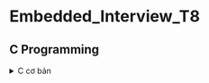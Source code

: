 # Embedded_Interview_T8
## C Programming
<details>
  <summary>C cơ bản</summary>
  
  ### Kiểu dữ liệu
  Các kiểu dữ liệu sử dụng thư viện `<stdint.h>`:

  |C type                |stdint.h type  |Bits  |Range                                                    |
  |:--------------------:|:-------------:|:----:|:-------------------------------------------------------:|
  |unsigned char         |uint8_t        |8     |0 to 255                                                 |
  |char                  |int8_t         |8     |-128 to 127                                              |
  |unsigned short        |uint16_t       |16    |0 to 65,535                                              |
  |short                 |int16_t        |16    |-32,768 to 32,767                                        |
  |unsigned int          |uint32_t       |32    |0 to 4,294,967,295                                       |
  |int                   |int32_t        |32    |-2,147,483,648 to 2,147,483,647                          |
  |unsigned long long    |uint64_t       |64    |0 to 18,446,744,073,709,551,615                          |
  |long long             |int64_t        |64    |-9,223,372,036,854,775,808 to 9,223,372,036,854,775,807  |

  Nếu gán cho biến một giá trị lớn hơn giới hạn kiểu dữ liệu của biến, chương trình sẽ báo lỗi.
  
  Ví dụ:
  ```c
  #include <stdio.h>
  #include <stdint.h>

  uint8_t var;

  int main()
  {
      var = 10;
  
      printf("Gia tri cua var: %d", var);
      return 0;
  }
  ```
  output:
  
    Gia tri cua var: 10
  ***
  ### typedef
  
  ***
  ### Câu điều kiện
  #### 1. if
  
  #### 2. else
  
  #### 3. else if
  
  #### 4. switch case
  
  ***
  ### enum
  
  ***
  ### Vòng lặp
  
  #### 1. for
  
  #### 2. while
  
  #### 3. do while
  
  ***
</details>
